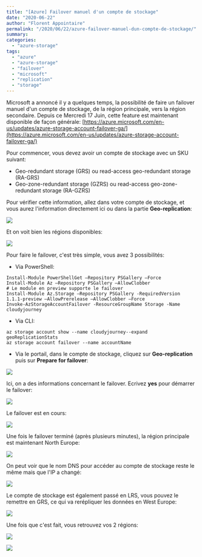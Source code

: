 ```yaml
---
title: "[Azure] Failover manuel d'un compte de stockage"
date: "2020-06-22"
author: "Florent Appointaire"
permalink: "/2020/06/22/azure-failover-manuel-dun-compte-de-stockage/"
summary:
categories: 
  - "azure-storage"
tags: 
  - "azure"
  - "azure-storage"
  - "failover"
  - "microsoft"
  - "replication"
  - "storage"
---
```

Microsoft a annoncé il y a quelques temps, la possibilité de faire un failover manuel d'un compte de stockage, de la région principale, vers la région secondaire. Depuis ce Mercredi 17 Juin, cette feature est maintenant disponible de façon générale: [https://azure.microsoft.com/en-us/updates/azure-storage-account-failover-ga/](https://azure.microsoft.com/en-us/updates/azure-storage-account-failover-ga/)

Pour commencer, vous devez avoir un compte de stockage avec un SKU suivant:

- Geo-redundant storage (GRS) ou read-access geo-redundant storage (RA-GRS)
- Geo-zone-redundant storage (GZRS) ou read-access geo-zone-redundant storage (RA-GZRS)

Pour vérifier cette information, allez dans votre compte de stockage, et vous aurez l'information directement ici ou dans la partie **Geo-replication**:

![](https://i0.wp.com/cloudyjourney.fr/wp-content/uploads/2020/06/storage01.png?fit=762%2C552&ssl=1)

Et on voit bien les régions disponibles:

![](https://cloudyjourney.fr/wp-content/uploads/2020/06/storage04.png)

Pour faire le failover, c'est très simple, vous avez 3 possibilités:

- Via PowerShell:

```
Install-Module PowerShellGet –Repository PSGallery –Force
Install-Module Az –Repository PSGallery –AllowClobber
# Le module en preview supporte le failover
Install-Module Az.Storage –Repository PSGallery -RequiredVersion 1.1.1-preview –AllowPrerelease –AllowClobber –Force
Invoke-AzStorageAccountFailover -ResourceGroupName Storage -Name cloudyjourney
```

- Via CLI:

```
az storage account show --name cloudyjourney--expand geoReplicationStats
az storage account failover --name accountName
```

- Via le portail, dans le compte de stockage, cliquez sur **Geo-replication** puis sur **Prepare for failover**:

![](https://cloudyjourney.fr/wp-content/uploads/2020/06/storage02-1024x835.png)

Ici, on a des informations concernant le failover. Ecrivez **yes** pour démarrer le failover:

![](https://cloudyjourney.fr/wp-content/uploads/2020/06/storage03.png)

Le failover est en cours:

![](https://i2.wp.com/cloudyjourney.fr/wp-content/uploads/2020/06/storage05.png?fit=762%2C511&ssl=1)

Une fois le failover terminé (après plusieurs minutes), la région principale est maintenant North Europe:

![](https://i2.wp.com/cloudyjourney.fr/wp-content/uploads/2020/06/storage06.png?fit=762%2C619&ssl=1)

On peut voir que le nom DNS pour accéder au compte de stockage reste le même mais que l'IP a changé:

![](https://cloudyjourney.fr/wp-content/uploads/2020/06/storage07.png)

Le compte de stockage est également passé en LRS, vous pouvez le remettre en GRS, ce qui va rerépliquer les données en West Europe:

![](https://cloudyjourney.fr/wp-content/uploads/2020/06/storage08.png)

Une fois que c'est fait, vous retrouvez vos 2 régions:

![](https://i1.wp.com/cloudyjourney.fr/wp-content/uploads/2020/06/storage09.png?fit=762%2C620&ssl=1)

![](https://cloudyjourney.fr/wp-content/uploads/2020/06/storage10.png)
